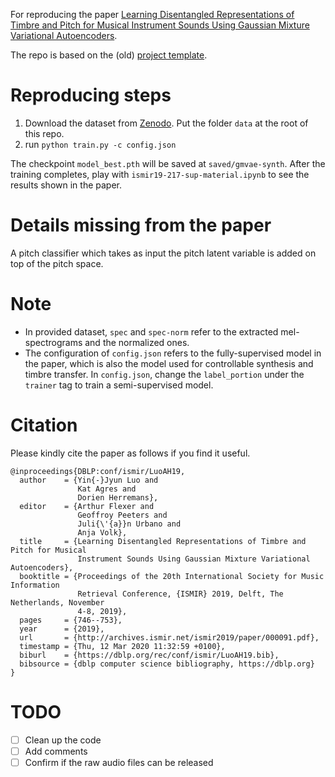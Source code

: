 For reproducing the paper [Learning Disentangled Representations of Timbre and Pitch for Musical Instrument Sounds Using Gaussian Mixture Variational Autoencoders](https://arxiv.org/abs/1906.08152?fbclid=IwAR3yBPx71nPt0uO6GjVqdJxQxzStiyz3osf6mFUCW_cMIarwykZM5_tfUpU).

The repo is based on the (old) [project template](https://github.com/victoresque/pytorch-template).

# Reproducing steps
1. Download the dataset from [Zenodo](https://zenodo.org/record/3833974#.XsUiWi2B3OQ).
   Put the folder `data` at the root of this repo.
2. run `python train.py -c config.json`

The checkpoint `model_best.pth` will be saved at `saved/gmvae-synth`.
After the training completes, 
play with `ismir19-217-sup-material.ipynb` to see the results shown in the paper.

# Details missing from the paper
A pitch classifier which takes as input the pitch latent variable is added on top of the pitch space.

# Note
- In provided dataset, `spec` and `spec-norm` refer to the extracted mel-spectrograms and the normalized ones.
- The configuration of `config.json` refers to the fully-supervised model in the paper,
  which is also the model used for controllable synthesis and timbre transfer.
  In `config.json`, change the `label_portion` under the `trainer` tag to train a semi-supervised model.

# Citation
Please kindly cite the paper as follows if you find it useful.
```
@inproceedings{DBLP:conf/ismir/LuoAH19,
  author    = {Yin{-}Jyun Luo and
               Kat Agres and
               Dorien Herremans},
  editor    = {Arthur Flexer and
               Geoffroy Peeters and
               Juli{\'{a}}n Urbano and
               Anja Volk},
  title     = {Learning Disentangled Representations of Timbre and Pitch for Musical
               Instrument Sounds Using Gaussian Mixture Variational Autoencoders},
  booktitle = {Proceedings of the 20th International Society for Music Information
               Retrieval Conference, {ISMIR} 2019, Delft, The Netherlands, November
               4-8, 2019},
  pages     = {746--753},
  year      = {2019},
  url       = {http://archives.ismir.net/ismir2019/paper/000091.pdf},
  timestamp = {Thu, 12 Mar 2020 11:32:59 +0100},
  biburl    = {https://dblp.org/rec/conf/ismir/LuoAH19.bib},
  bibsource = {dblp computer science bibliography, https://dblp.org}
}
```

# TODO
- [ ] Clean up the code
- [ ] Add comments
- [ ] Confirm if the raw audio files can be released
